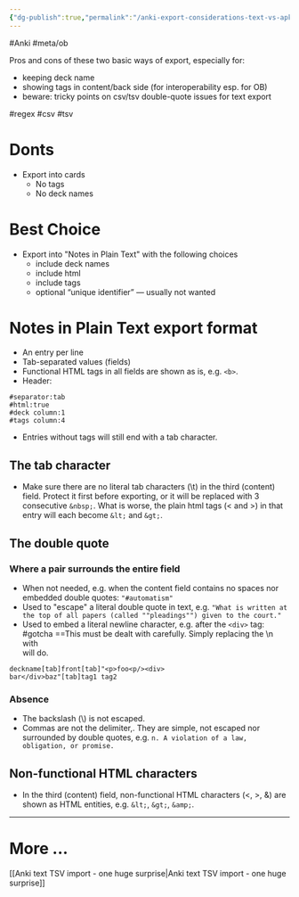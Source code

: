```yaml
---
{"dg-publish":true,"permalink":"/anki-export-considerations-text-vs-apkg/","noteIcon":"2"}
---
```


#Anki 
#meta/ob 

Pros and cons of these two basic ways of export, especially for:

- keeping deck name
- showing tags in content/back side (for interoperability esp. for OB)
- beware: tricky points on csv/tsv double-quote issues for text export

#regex #csv #tsv

# Donts
- Export into cards
	- No tags
	- No deck names
# Best Choice
- Export into "Notes in Plain Text" with the following choices
	- include deck names
	- include html
	- include tags
	- optional “unique identifier” — usually not wanted
# Notes in Plain Text export format
- An entry per line
- Tab-separated values (fields)
- Functional HTML tags in all fields are shown as is, e.g. `<b>`.
- Header:
```
#separator:tab
#html:true
#deck column:1
#tags column:4
```
- Entries without tags will still end with a tab character.
## The tab character
- Make sure there are no literal tab characters (\\t) in the third (content) field. Protect it first before exporting, or it will be replaced with 3 consecutive `&nbsp;`. What is worse, the plain html tags (< and >) in that entry will each become `&lt;` and `&gt;`.
## The double quote
### Where a pair surrounds the entire field
- When not needed, e.g. when the content field contains no spaces nor embedded double quotes:
	`"#automatism"`
- Used to "escape" a literal double quote in text, e.g. 
	`"What is written at the top of all papers (called ""pleadings"") given to the court."` 
- Used to embed a literal newline character, e.g. after the `<div>` tag:
#gotcha
==This must be dealt with carefully. Simply replacing the \n with <br/> will do.
```
deckname[tab]front[tab]"<p>foo<p/><div>
bar</div>baz"[tab]tag1 tag2
```
### Absence
- The backslash (\\) is not escaped. 
- Commas are not the delimiter,. They are simple, not escaped nor surrounded by double quotes, e.g.
	`n. A violation of a law, obligation, or promise.`

## Non-functional HTML characters
- In the third (content) field, non-functional HTML characters (<, >, &) are shown as HTML entities, e.g. `&lt;`, `&gt;`, `&amp;`.

---
# More ...

[[Anki text TSV import - one huge surprise\|Anki text TSV import - one huge surprise]]